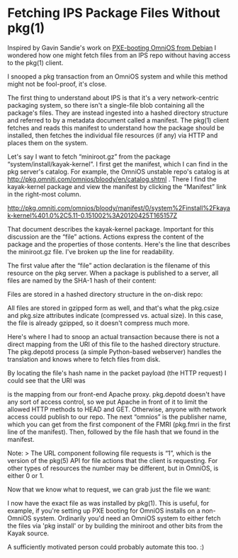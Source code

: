 Fetching IPS Package Files Without pkg(1)
=========================================

Inspired by Gavin Sandie's work on [PXE-booting OmniOS from
Debian](https://gist.github.com/3874066) I wondered how one might fetch
files from an IPS repo without having access to the pkg(1) client.

I snooped a pkg transaction from an OmniOS system and while this method
might not be fool-proof, it's close.

The first thing to understand about IPS is that it's a very
network-centric packaging system, so there isn't a single-file blob
containing all the package's files. They are instead ingested into a
hashed directory structure and referred to by a metadata document called
a manifest. The pkg(1) client fetches and reads this manifest to
understand how the package should be installed, then fetches the
individual file resources (if any) via HTTP and places them on the
system.

Let's say I want to fetch “miniroot.gz” from the package
“system/install/kayak-kernel”. I first get the manifest, which I can
find in the pkg server's catalog. For example, the OmniOS unstable
repo's catalog is at
<http://pkg.omniti.com/omnios/bloody/en/catalog.shtml> . There I find
the kayak-kernel package and view the manifest by clicking the
“Manifest” link in the right-most column.

<http://pkg.omniti.com/omnios/bloody/manifest/0/system%2Finstall%2Fkayak-kernel%401.0%2C5.11-0.151002%3A20120425T165157Z>

That document describes the kayak-kernel package. Important for this
discussion are the “file” actions. Actions express the content of the
package and the properties of those contents. Here's the line that
describes the miniroot.gz file. I've broken up the line for readability.

The first value after the “file” action declaration is the filename of
this resource on the pkg server. When a package is published to a
server, all files are named by the SHA-1 hash of their content:

Files are stored in a hashed directory structure in the on-disk repo:

All files are stored in gzipped form as well, and that's what the
pkg.csize and pkg.size attributes indicate (compressed vs. actual size).
In this case, the file is already gzipped, so it doesn't compress much
more.

Here's where I had to snoop an actual transaction because there is not a
direct mapping from the URI of this file to the hashed directory
structure. The pkg.depotd process (a simple Python-based webserver)
handles the translation and knows where to fetch files from disk.

By locating the file's hash name in the packet payload (the HTTP
request) I could see that the URI was

 is the mapping from our front-end Apache proxy. pkg.depotd doesn't have
any sort of access control, so we put Apache in front of it to limit the
allowed HTTP methods to HEAD and GET. Otherwise, anyone with network
access could publish to our repo. The next “omnios” is the publisher
name, which you can get from the first component of the FMRI (pkg.fmri
in the first line of the manifest). Then, followed by the file hash that
we found in the manifest.

Note: &gt; The URL component following file requests is “1”, which is
the version of the pkg(5) API for file actions that the client is
requesting. For other types of resources the number may be different,
but in OmniOS, is either 0 or 1.

Now that we know what to request, we can grab just the file we want:

I now have the exact file as was installed by pkg(1). This is useful,
for example, if you're setting up PXE booting for OmniOS installs on a
non-OmniOS system. Ordinarily you'd need an OmniOS system to either
fetch the files via 'pkg install' or by building the miniroot and other
bits from the Kayak source.

A sufficiently motivated person could probably automate this too. :)
